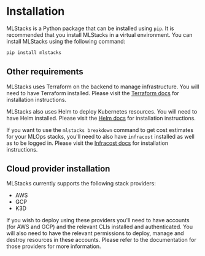 # Installation

MLStacks is a Python package that can be installed using `pip`. It is
recommended that you install MLStacks in a virtual environment. You can install
MLStacks using the following command:

```bash
pip install mlstacks
```

## Other requirements

MLStacks uses Terraform on the backend to manage infrastructure. You will need
to have Terraform installed. Please visit the
[Terraform docs](https://learn.hashicorp.com/tutorials/terraform/install-cli#install-terraform)
for installation instructions.

MLStacks also uses Helm to deploy Kubernetes resources. You will need to have
Helm installed. Please visit the
[Helm docs](https://helm.sh/docs/intro/install/#from-script) for installation
instructions.

If you want to use the `mlstacks breakdown` command to get cost estimates for
your MLOps stacks, you'll need to also have `infracost` installed as well as to
be logged in. Please visit the [Infracost docs](https://www.infracost.io/docs/)
for installation instructions.

## Cloud provider installation

MLStacks currently supports the following stack providers:

- AWS
- GCP
- K3D

If you wish to deploy using these providers you'll need to have accounts (for
AWS and GCP) and the relevant CLIs installed and authenticated. You will also need to have the
relevant permissions to deploy, manage and destroy resources in these accounts.
Please refer to the documentation for those providers for more information.
